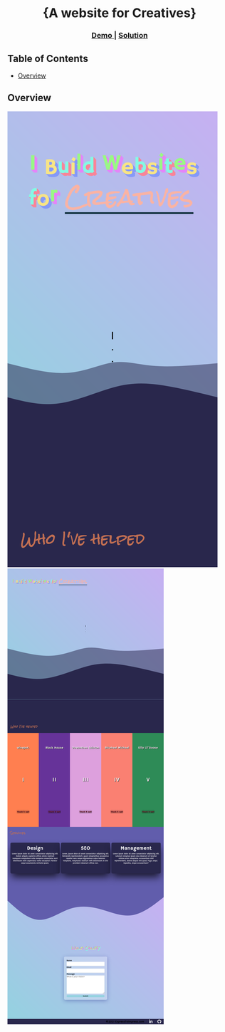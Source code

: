 <!-- Please update value in the {}  -->

<h1 align="center">{A website for Creatives}</h1>

<div align="center">
  <h3>
    <a href="gusty-reward.surge.sh">
      Demo
    </a>
    <span> | </span>
    <a href="https://github.com/jpotvin-ezpz/website-for-creatives">
      Solution
    </a>
  </h3>
</div>

<!-- TABLE OF CONTENTS -->

## Table of Contents

- [Overview](#overview)

<!-- OVERVIEW -->

## Overview

![screenshot](https://github.com/jpotvin-ezpz/website-for-creatives/blob/main/Screen%20Shot%202021-02-23%20at%2018.14.57.png)
![screenshot](https://github.com/jpotvin-ezpz/website-for-creatives/blob/main/Screenshot_2021-02-23%20Express%20To%20Impress.png)

